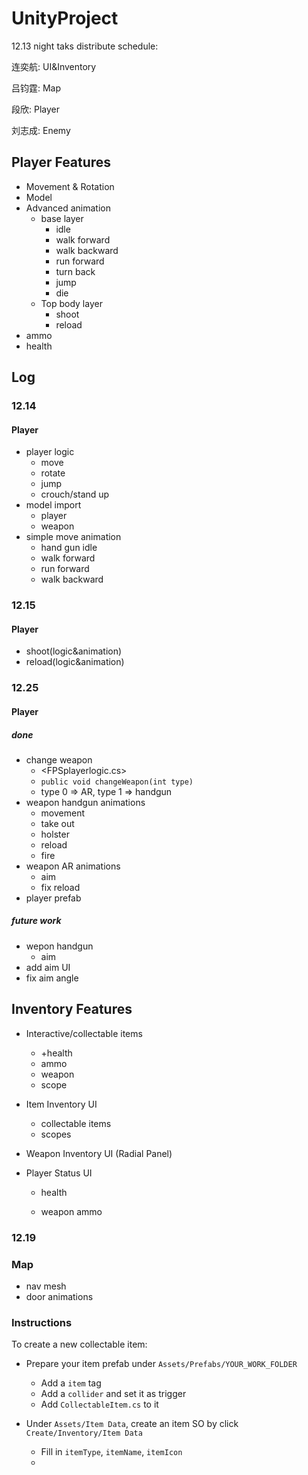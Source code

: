 # UnityProject

12.13 night taks distribute schedule:

连奕航: UI&Inventory

吕钧霆: Map

段欣: Player

刘志成: Enemy



## Player Features

- Movement & Rotation
- Model
- Advanced animation
  - base layer
    - idle
    - walk forward
    - walk backward
    - run forward 
    - turn back
    - jump
    - die
  - Top body layer
    - shoot
    - reload
- ammo
- health

## Log

### 12.14

#### Player

- player logic
  - move
  - rotate
  - jump
  - crouch/stand up
- model import
  - player
  - weapon
- simple move animation
  - hand gun idle
  - walk forward
  - run forward
  - walk backward

### 12.15

#### Player
- shoot(logic&animation)
- reload(logic&animation)

### 12.25

#### Player

##### done

- change weapon
  - <FPSplayerlogic.cs>
  - `public void changeWeapon(int type) `
  - type 0 => AR, type 1 => handgun
- weapon handgun animations
  - movement
  - take out
  - holster
  - reload
  - fire
- weapon AR animations
  - aim
  - fix reload
- player prefab

##### future work

- wepon handgun
  - aim
- add aim UI
- fix aim angle

## Inventory Features

- Interactive/collectable items
  - +health
  - ammo
  - weapon
  - scope
  
- Item Inventory UI

  - collectable items
  - scopes

- Weapon Inventory UI (Radial Panel)

- Player Status UI

  - health

  - weapon ammo

### 12.19

### Map
- nav mesh 
- door animations 

### Instructions

To create a new collectable item:

- Prepare your item prefab under `Assets/Prefabs/YOUR_WORK_FOLDER`
  - Add a `item` tag 
  - Add a `collider` and set it as trigger
  - Add `CollectableItem.cs` to it

- Under `Assets/Item Data`, create an item SO by click `Create/Inventory/Item Data`
  - Fill in `itemType`, `itemName`, `itemIcon`
  - 

